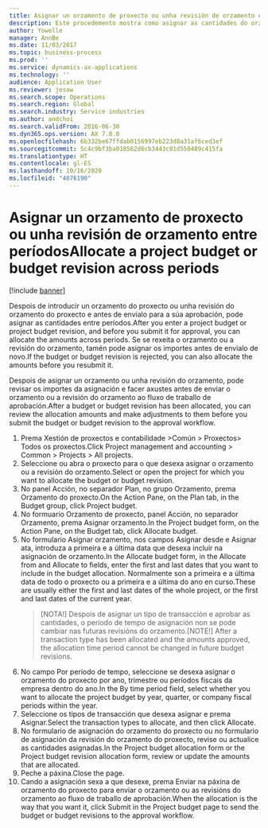 ```yaml
---
title: Asignar un orzamento de proxecto ou unha revisión de orzamento entre períodos
description: Este procedemento mostra como asignar as cantidades do orzamento do proxecto entre períodos.
author: Yowelle
manager: AnnBe
ms.date: 11/03/2017
ms.topic: business-process
ms.prod: ''
ms.service: dynamics-ax-applications
ms.technology: ''
audience: Application User
ms.reviewer: josaw
ms.search.scope: Operations
ms.search.region: Global
ms.search.industry: Service industries
ms.author: andchoi
ms.search.validFrom: 2016-06-30
ms.dyn365.ops.version: AX 7.0.0
ms.openlocfilehash: 6b332be67ffdab0156997eb223d8a31af6ced3ef
ms.sourcegitcommit: 5c4c9bf3ba018562d6cb3443c01d550489c415fa
ms.translationtype: HT
ms.contentlocale: gl-ES
ms.lasthandoff: 10/16/2020
ms.locfileid: "4076190"
---
```

# <a name="allocate-a-project-budget-or-budget-revision-across-periods"></a><span data-ttu-id="ba5c2-103">Asignar un orzamento de proxecto ou unha revisión de orzamento entre períodos</span><span class="sxs-lookup"><span data-stu-id="ba5c2-103">Allocate a project budget or budget revision across periods</span></span>

[!include [banner](../../includes/banner.md)]

<span data-ttu-id="ba5c2-104">Despois de introducir un orzamento do proxecto ou unha revisión do orzamento do proxecto e antes de envialo para a súa aprobación, pode asignar as cantidades entre períodos.</span><span class="sxs-lookup"><span data-stu-id="ba5c2-104">After you enter a project budget or project budget revision, and before you submit it for approval, you can allocate the amounts across periods.</span></span> <span data-ttu-id="ba5c2-105">Se se rexeita o orzamento ou a revisión do orzamento, tamén pode asignar os importes antes de envialo de novo.</span><span class="sxs-lookup"><span data-stu-id="ba5c2-105">If the budget or budget revision is rejected, you can also allocate the amounts before you resubmit it.</span></span> 

<span data-ttu-id="ba5c2-106">Despois de asignar un orzamento ou unha revisión do orzamento, pode revisar os importes da asignación e facer axustes antes de enviar o orzamento ou a revisión do orzamento ao fluxo de traballo de aprobación.</span><span class="sxs-lookup"><span data-stu-id="ba5c2-106">After a budget or budget revision has been allocated, you can review the allocation amounts and make adjustments to them before you submit the budget or budget revision to the approval workflow.</span></span> 

1. <span data-ttu-id="ba5c2-107">Prema Xestión de proxectos e contabilidade >Común > Proxectos> Todos os proxectos.</span><span class="sxs-lookup"><span data-stu-id="ba5c2-107">Click Project management and accounting > Common > Projects > All projects.</span></span> 
2. <span data-ttu-id="ba5c2-108">Seleccione ou abra o proxecto para o que desexa asignar o orzamento ou a revisión do orzamento.</span><span class="sxs-lookup"><span data-stu-id="ba5c2-108">Select or open the project for which you want to allocate the budget or budget revision.</span></span> 
3. <span data-ttu-id="ba5c2-109">No panel Acción, no separador Plan, no grupo Orzamento, prema Orzamento do proxecto.</span><span class="sxs-lookup"><span data-stu-id="ba5c2-109">On the Action Pane, on the Plan tab, in the Budget group, click Project budget.</span></span> 
4. <span data-ttu-id="ba5c2-110">No formuario Orzamento de proxecto, panel Acción, no separador Orzamento, prema Asignar orzamento.</span><span class="sxs-lookup"><span data-stu-id="ba5c2-110">In the Project budget form, on the Action Pane, on the Budget tab, click Allocate budget.</span></span> 
5. <span data-ttu-id="ba5c2-111">No formulario Asignar orzamento, nos campos Asignar desde e Asignar ata, introduza a primeira e a última data que desexa incluír na asignación de orzamento.</span><span class="sxs-lookup"><span data-stu-id="ba5c2-111">In the Allocate budget form, in the Allocate from and Allocate to fields, enter the first and last dates that you want to include in the budget allocation.</span></span> <span data-ttu-id="ba5c2-112">Normalmente son a primeira e a última data de todo o proxecto ou a primeira e a última do ano en curso.</span><span class="sxs-lookup"><span data-stu-id="ba5c2-112">These are usually either the first and last dates of the whole project, or the first and last dates of the current year.</span></span>  
   > <span data-ttu-id="ba5c2-113">[NOTA!] Despois de asignar un tipo de transacción e aprobar as cantidades, o período de tempo de asignación non se pode cambiar nas futuras revisións do orzamento.</span><span class="sxs-lookup"><span data-stu-id="ba5c2-113">[NOTE!] After a transaction type has been allocated and the amounts approved, the allocation time period cannot be changed in future budget revisions.</span></span> 
6. <span data-ttu-id="ba5c2-114">No campo Por período de tempo, seleccione se desexa asignar o orzamento do proxecto por ano, trimestre ou períodos fiscais da empresa dentro do ano.</span><span class="sxs-lookup"><span data-stu-id="ba5c2-114">In the By time period field, select whether you want to allocate the project budget by year, quarter, or company fiscal periods within the year.</span></span>
7. <span data-ttu-id="ba5c2-115">Seleccione os tipos de transacción que desexa asignar e prema Asignar.</span><span class="sxs-lookup"><span data-stu-id="ba5c2-115">Select the transaction types to allocate, and then click Allocate.</span></span> 
8. <span data-ttu-id="ba5c2-116">No formulario de asignación do orzamento do proxecto ou no formulario de asignación da revisión do orzamento do proxecto, revise ou actualice as cantidades asignadas.</span><span class="sxs-lookup"><span data-stu-id="ba5c2-116">In the Project budget allocation form or the Project budget revision allocation form, review or update the amounts that are allocated.</span></span> 
9. <span data-ttu-id="ba5c2-117">Peche a páxina.</span><span class="sxs-lookup"><span data-stu-id="ba5c2-117">Close the page.</span></span>
10. <span data-ttu-id="ba5c2-118">Cando a asignación sexa a que desexe, prema Enviar na páxina de orzamento do proxecto para enviar o orzamento ou as revisións do orzamento ao fluxo de traballo de aprobación.</span><span class="sxs-lookup"><span data-stu-id="ba5c2-118">When the allocation is the way that you want it, click Submit in the Project budget page to send the budget or budget revisions to the approval workflow.</span></span>  


